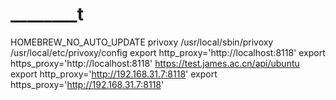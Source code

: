 # ________t

HOMEBREW_NO_AUTO_UPDATE
privoxy
/usr/local/sbin/privoxy /usr/local/etc/privoxy/config
export http_proxy='http://localhost:8118'
export https_proxy='http://localhost:8118'
https://test.james.ac.cn/api/ubuntu
export http_proxy='http://192.168.31.7:8118'
export https_proxy='http://192.168.31.7:8118'
